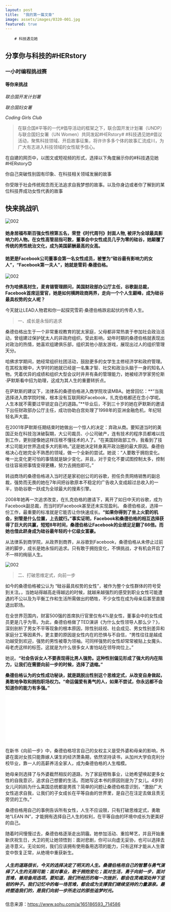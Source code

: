 ```yaml
---
layout: post
title:  "我的第一篇文章"
image: assets/images/0320-001.jpg
featured: true
---
```

		# 科技遇见她

## 分享你与科技的#HERstory

### 一小时编程挑战赛

#### 等你来挑战

_联合国开发计划署_

_联合国妇女署_

_Coding Girls Club_



> 在联合国#平等的一代#倡导活动的框架之下，联合国开发计划署（UNDP）与联合国妇女署（UN Women）共同发起#HERstory# #科技遇见她#倡议活动，聚焦科技领域、开启故事征集，将许许多多个体的故事汇流成川，为广大有志进入科技领域的女性赋予信心。



在自建的网页中，以图文或短视频的形式，选择以下角度展示你的#科技遇见她#HERstory😊

你自己突破性别固有印象、在科技相关领域发展的故事

你受限于社会传统观念而无法追求自我梦想的故事。以及你身边或者你了解到的某位科技界成功女性代表的故事



## 快来挑战叭

![002](../assets/images/0320-001.jpg)

#### 她身居福布斯百强女性榜第五名，荣登《时代周刊》封面人物, 被评为全球最具影响力的人物。在女性高管屈指可数，董事会中女性成员几乎为零的硅谷，她颠覆了传统的男性统治文化，成为美国薪酬最高的女高。

#### 她更是Facebook公司董事会第一名女性成员，被誉为“硅谷最有影响力的女人”，“Facebook第一夫人”，她就是雪莉·桑德伯格。

![002](../assets/images/0320-002.jpeg)

**作为哈佛高材生，麦肯锡管理顾问，美国财政部办公厅主任，谷歌副总裁，Facebook首席运营官，她是如何横跨政商两界，走向一个个人生巅峰，成为硅谷最具权势的女人呢？**

今天就让LEAD人物君和你一起探究雪莉·桑德伯格跌宕起伏的传奇人生。

> 一、成长是永恒的追求

桑德伯格出生于一个非常重视教育的犹太家庭，父母都非常热衷于参加社会政治活动，曾组建过保护犹太人的非政府组织。受此影响，幼年时期的桑德伯格就表现出对政治的热情，她喜欢组建俱乐部，组织其他小朋友游戏，展现出过人的组织管理天分。

哈佛求学期间，她经常组织社团活动，鼓励更多的女学生主修经济学和政府管理。在其校友眼中，大学时的她就已经是一名集才智、社交和政治头脑于一身的知名人物。凭着优异的成绩和组织大型会议时井井有条的管理能力，她被经济学家劳伦斯·萨默斯看中招为助理，这成为其人生的重要转折点。

在萨默斯的建议下，法律系的桑德伯格进入商学院攻读MBA。她曾回忆：**“当我选择进入商学院时候，根本没有互联网和Facebook，扎克伯格都还在念小学呢。人生本就不需要过早锁定自己的道路。”**毕业后，不到三十岁的她在萨默斯的邀请下出任财政部办公厅主任，成功协助白宫处理了1998年的亚洲金融危机，年纪轻轻名声大震。

在2001年萨默斯任期结束时她做出一个惊人的决定：弃政从商。要知道当时的美国正处在科技泡沫破裂期，大公司裁员、小公司破产，连有技术的程序员都难以找到工作，更别提像她这样压根不懂技术的人了。“在美国财政部工作，我看到了技术公司能对世界造成多大的影响。”这是她决定转身离开政治圈的最大原因。桑德伯格决心在她完全不熟悉的领域，做一个全新的尝试。她说：“人要敢于拥抱变化。唯一比变化更可怕的事情就是缺少变化，并且，对于变化不要试图控制太多，控制往往容易把事情变得更糟，努力去拥抱即可。”

转战商场的桑德伯格进入当时还是家初创公司的谷歌，担任负责网络销售的副总裁，强势而无畏的她在7年间把谷歌原本不稳定的广告收入变成超过总收入的一半，协助谷歌一跃成为全球最大的搜素引擎。

2008年她再一次追求改变，在扎克伯格的邀请下，离开了如日中天的谷歌，成为Facebook副总裁，而当时的Facebook甚至还未实现盈利。 桑德伯格说，选择一份工作，最重要的标准就是它能否让你快速成长。**“如果你得到了坐上火箭的机会，别管是什么位置，上去就行。”事实证明，Facebook和桑德伯格的相互选择获得了巨大的共赢，短短8年时间，桑德伯格让Facebook的业绩足足翻了66倍。而她也借此跻身成为硅谷最年轻的十亿级女富豪。**

从法律系到商学院，从政界到商界，从谷歌到Facebook，桑德伯格从未停止过前进的脚步，成长是她永恒的追求。只有敢于拥抱变化，不惧挑战，才有机会开启了不一样的绚丽人生。

![002](../assets/images/0320-003.jpg)

> 二、打破思维定式，向前一步

如今的桑德伯格被公认为 “硅谷最具权势的女性”，被作为整个女性群体的符号受到关注。，当她站得越高走得越远的时候，就越来越强烈的感受到职业女性可能遭遇的不公以及为平衡工作和生活所需做出的牺牲，不少女性在成为母亲后甚至直接退出职场。

在全世界范围内，财富500强的首席执行官里仅有4%是女性，董事会中的女性成员更是几乎为零。为此，桑德伯格做了TED演讲《为什么女性领导人那么少？》，深刻剖析了男女不平等现象的根本原因，除性别歧视、社会成见、男女性别差异和家庭分工等因素外，更主要的原因是女性内在的恐惧与不自信，“男性往往是越成功越受到欢迎，强势的男性被尊为领袖。可同样强势的女性却常常被贴上女魔头、母老虎这样的标签。这就是为什么很多女人害怕站在领导岗位上。”

她说。**“社会告诉女人不要表现得比男人强势。这种性别偏见形成了强大的内在阻力，让我们在需要向前一步的时候，选择了退缩。”**

**桑德伯格认为的女性成功秘诀，就是跳脱出性别这个思维定式，从改变自身做起，勇敢地争取和拥抱职场权力。“命运偏爱有勇气的人，如果不尝试，你永远都不会知道你的能力有多强。”**



<iframe src="//player.bilibili.com/player.html?aid=19537726&bvid=BV1rW411E71V&cid=31860755&page=1" scrolling="no" border="0" frameborder="no" framespacing="0" allowfullscreen="true"> </iframe>



在新书《向前一步》中，桑德伯格坦言自己的女权主义是受外婆和母亲的影响，外婆在面对女孩只能靠嫁人谋生的经济萧条期，依然坚持读书，从加州大学伯克利分校毕业，靠一人的高薪养活全家人，成为桑德伯格的人生楷模。

她母亲则选择了与外婆截然相反的道路，为了家庭牺牲事业，让她希望唤起更多女性的自我意识，追求自己想要的生活。而她写这本书的原因则是为了女儿。4岁的女儿问妈妈为什么美国总统都是男孩？简单的问题让桑德伯格意识到，“激励广大女性追求自我，让我们的子女成长在平等自由的世界里，是自己在注定去做且责无旁贷的工作。”

桑德伯格用自己的事例告诉所有女性，人生不应设限，只有打破思维定式，勇敢地“LEAN IN”，才能拥有选择自己人生的权利，在平等自由的环境中成长为更美好的自己。

随着时间慢慢过去，桑德伯格逐渐走出阴霾。她参加活动、重拾琴艺，并且开始重新庆祝生日，大卫的死让她领悟到：面对悲剧，你可以向虚无妥协，也可以选择去追寻意义。无论如何，我们应该拥有使用备用选项的能力，只有这样才能从人生骤变中恢复正常，从绝境中重获新生。

##### 人生的道路很长，今天的选择决定了明天的人生。桑德伯格用自己的智慧与勇气演绎了人生的无限可能：面对事业，敢于拥抱变化；面对生活，勇于向前一步，面对苦难，善用备用选项。要知道，我们所经历的每一次挫折，都会在灵魂深处种下坚韧的种子。我们记忆中的每一场苦难，都会成为支撑我们继续坚持的力量源泉。最终塑造我们的，是我们向前一步所走过的那些追梦时光。

信息来源：https://www.sohu.com/a/165186593_714586

